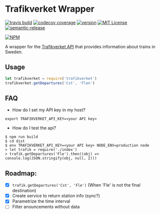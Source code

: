 # Trafikverket Wrapper

[![travis build](https://img.shields.io/travis/eduardoportilho/trafikverket.svg?style=flat)](https://travis-ci.org/eduardoportilho/trafikverket)
[![codecov coverage](https://img.shields.io/codecov/c/github/eduardoportilho/trafikverket.svg?style=flat)](https://codecov.io/github/eduardoportilho/trafikverket)
[![version](https://img.shields.io/npm/v/trafikverket.svg?style=flat)](http://npm.im/trafikverket)
[![MIT License](https://img.shields.io/npm/l/trafikverket.svg?style=flat)](http://opensource.org/licenses/MIT)
[![semantic-release](https://img.shields.io/badge/%20%20%F0%9F%93%A6%F0%9F%9A%80-semantic--release-e10079.svg?style=flat)](https://github.com/semantic-release/semantic-release)


[![NPM](https://nodei.co/npm/trafikverket.png?downloads=true&stars=true)](https://nodei.co/npm/trafikverket/)

A wrapper for the [Trafikverket API](http://api.trafikinfo.trafikverket.se/API/) that provides information about trains in Sweden.

## Usage

```javascript
let trafikverket = require('trafikverket')
trafikverket.getDepartures('Cst', 'Flen')
```

## FAQ

* How do I set my API key in my host?

```
export TRAFIKVERKET_API_KEY=<your API key>
```

* How do I test the api?

```
$ npm run build
$ cd dist
$ env TRAFIKVERKET_API_KEY=<your API key> NODE_ENV=production node
> let trafik = require('./index')
> trafik.getDepartures('Fle').then((obj) => console.log(JSON.stringify(obj, null, 2)))
```

## Roadmap:

- [x] `trafik.getDepartures('Cst', 'Fle')` (When 'Fle' is not the final destination)
- [x] Create service to return station info (sync?)
- [x] Parametrize the time interval
- [ ] Filter anouncements without data
